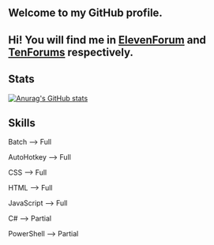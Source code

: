 ## Welcome to my GitHub profile.

## Hi! You will find me in [ElevenForum](https://www.elevenforum.com/members/22) and [TenForums](https://www.tenforums.com/members/jbcarreon123.html) respectively.

## Stats
[![Anurag's GitHub stats](https://github-readme-stats.vercel.app/api?username=jbcarreon123&theme=transparent)](https://github.com/anuraghazra/github-readme-stats)

## Skills
Batch --> Full

AutoHotkey --> Full

CSS --> Full

HTML --> Full

JavaScript --> Full

C# --> Partial

PowerShell --> Partial
